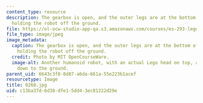 ```yaml
---
content_type: resource
description: The gearbox is open, and the outer legs are at the bottom of their cycle,
  holding the robot off the ground.
file: https://ol-ocw-studio-app-qa.s3.amazonaws.com/courses/es-293-lego-robotics-spring-2007/c13ba37d6d38dfe15dd43ec81222d29e_0268.jpg
file_type: image/jpeg
image_metadata:
  caption: The gearbox is open, and the outer legs are at the bottom of their cycle,
    holding the robot off the ground.
  credit: Photo by MIT OpenCourseWare.
  image-alt: Another humanoid robot, with an actual Lego head on top, and arms extending
    down to the ground.
parent_uid: 6643c3f8-8d87-a6da-661a-55e223b1acef
resourcetype: Image
title: 0268.jpg
uid: c13ba37d-6d38-dfe1-5dd4-3ec81222d29e
---
```

